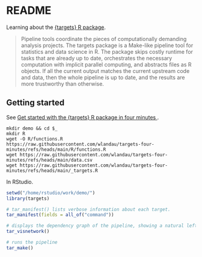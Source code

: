 # README

Learning about the [{targets} R package](https://books.ropensci.org/targets/).

> Pipeline tools coordinate the pieces of computationally demanding analysis projects. The targets package is a Make-like pipeline tool for statistics and data science in R. The package skips costly runtime for tasks that are already up to date, orchestrates the necessary computation with implicit parallel computing, and abstracts files as R objects. If all the current output matches the current upstream code and data, then the whole pipeline is up to date, and the results are more trustworthy than otherwise.

## Getting started

See [Get started with the {targets} R package in four minutes ](https://github.com/wlandau/targets-four-minutes).

```console
mkdir demo && cd $_
mkdir R
wget -O R/functions.R https://raw.githubusercontent.com/wlandau/targets-four-minutes/refs/heads/main/R/functions.R
wget https://raw.githubusercontent.com/wlandau/targets-four-minutes/refs/heads/main/data.csv
wget https://raw.githubusercontent.com/wlandau/targets-four-minutes/refs/heads/main/_targets.R
```

In RStudio.

```r
setwd("/home/rstudio/work/demo/")
library(targets)

# tar_manifest() lists verbose information about each target.
tar_manifest(fields = all_of("command"))

# displays the dependency graph of the pipeline, showing a natural left-to-right flow of work.
tar_visnetwork()

# runs the pipeline
tar_make()
```
